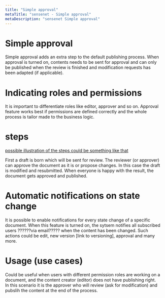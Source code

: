 ```yaml
---
title: "Simple approval"
metaTitle: "sensenet - Simple approval"
metaDescription: "sensenet Simple approval"
---
```


# Simple approval

Simple approval adds an extra step to the default publishing process. When approval is turned on, contents needs to be sent for approval and can only be published when the review is finished and modification requests has been adapted (if applicable). 

# Indicating roles and permissions

It is important to differentiate roles like editor, approver and so on. Approval feature works best if permissions are defined correctly and the whole process is tailor made to the business logic.

# steps
[possible illustration of the steps could be something like that](https://images.ctfassets.net/fo9twyrwpveg/1EQtohKijakksU2KwS262w/69c5b114908eba58787c29ce1d1ad737/Step_11.png?fm=jpg&fl=progressive&q=90&w=2156)

First a draft is born which will be sent for review. The reviewer (or approver) can approve the document as it is or propose changes. In this case the draft is modified and resubmitted. When everyone is happy with the result, the document gets approved and published.

# Automatic notifications on state change

It is possible to enable notifications for every state change of a specific document. When this feature is turned on, the sytsem notifies all subscribed users ??????via email????? when the content has been changed. Such actions could be edit, new version [link to versioning], approval and many more. 


# Usage (use cases)

Could be useful when users with different permission roles are working on a document, and the content creator (editor) does not have publishing right. In this scenario it is the approver who will review (ask for modification) and pubslih the content at the end of the process.
